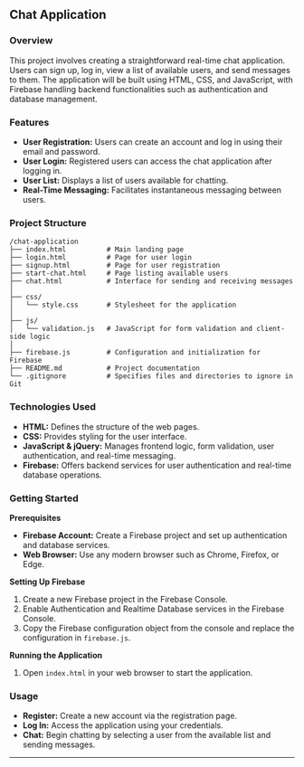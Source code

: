 ## Chat Application

### Overview

This project involves creating a straightforward real-time chat application. Users can sign up, log in, view a list of available users, and send messages to them. The application will be built using HTML, CSS, and JavaScript, with Firebase handling backend functionalities such as authentication and database management.

### Features

- **User Registration:** Users can create an account and log in using their email and password.
- **User Login:** Registered users can access the chat application after logging in.
- **User List:** Displays a list of users available for chatting.
- **Real-Time Messaging:** Facilitates instantaneous messaging between users.

### Project Structure

```
/chat-application
├── index.html          # Main landing page
├── login.html          # Page for user login
├── signup.html         # Page for user registration
├── start-chat.html     # Page listing available users
├── chat.html           # Interface for sending and receiving messages
│
├── css/
│   └── style.css       # Stylesheet for the application
│
├── js/
│   └── validation.js   # JavaScript for form validation and client-side logic
│
├── firebase.js         # Configuration and initialization for Firebase
├── README.md           # Project documentation
└── .gitignore          # Specifies files and directories to ignore in Git
```

### Technologies Used

- **HTML:** Defines the structure of the web pages.
- **CSS:** Provides styling for the user interface.
- **JavaScript & jQuery:** Manages frontend logic, form validation, user authentication, and real-time messaging.
- **Firebase:** Offers backend services for user authentication and real-time database operations.

### Getting Started

**Prerequisites**

- **Firebase Account:** Create a Firebase project and set up authentication and database services.
- **Web Browser:** Use any modern browser such as Chrome, Firefox, or Edge.

**Setting Up Firebase**

1. Create a new Firebase project in the Firebase Console.
2. Enable Authentication and Realtime Database services in the Firebase Console.
3. Copy the Firebase configuration object from the console and replace the configuration in `firebase.js`.

**Running the Application**

1. Open `index.html` in your web browser to start the application.

### Usage

- **Register:** Create a new account via the registration page.
- **Log In:** Access the application using your credentials.
- **Chat:** Begin chatting by selecting a user from the available list and sending messages.

---
